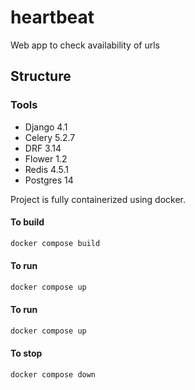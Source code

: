 # heartbeat
Web app to check availability of urls

## Structure

### Tools

* Django 4.1
* Celery 5.2.7
* DRF 3.14
* Flower 1.2
* Redis 4.5.1
* Postgres 14

Project is fully containerized using docker.

#### To build
```bash
docker compose build
```

#### To run
```bash
docker compose up
```

#### To run
```bash
docker compose up
```

#### To stop
```bash
docker compose down
```

